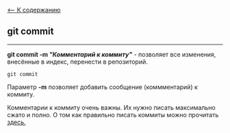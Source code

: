 [<-- К содержанию](readme.md)

## git commit

---

__git commit -m _"Комментарий к коммиту"___ - позволяет все изменения, внесённые в индекс, перенести в репозиторий.

```
git commit 
```
Параметр **-m** позволяет добавить сообщение (коммментарий) к коммиту.

Комментарии к коммиту очень важны. Их нужно писать максимально сжато и полно. О том как правильно писать коммиты можно прочитать [здесь.](https://github.com/RomuloOliveira/commit-messages-guide/blob/master/README_ru-RU.md)